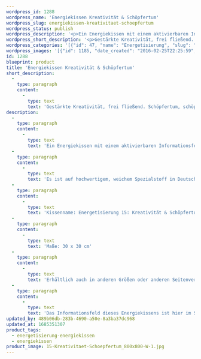 ```yaml
---
wordpress_id: 1288
wordpress_name: 'Energiekissen Kreativität & Schöpfertum'
wordpress_slug: energiekissen-kreativitaet-schoepfertum
wordpress_status: publish
wordpress_description: '<p>Ein Energiekissen mit einem aktivierbaren Informationsfeld zu Kreativität und Schöpfertum sowie dem energetischen Zugang zu den dazugehörigen universellen Wissenspools.</p><p>Es ist auf hochwertigem, weichem Spezialstoff in Deutschland gedruckt und sorgfältig in Handarbeit in Deutschland mit Reißverschluss genäht. Laut Herstellerangaben ist der farbintensive Druck 70 Jahre lichtecht, waschbar (Wollwaschgang, 20°) und in einem umweltorientierten Verfahren hergestellt.</p><p>Kissenname: Energetisierung 15: Kreativität &amp; Schöpfertum. Reihe: Energetisierung</p><p>Maße: 30 x 30 cm</p><p>Erhältlich auch in anderen Größen oder anderen Seitenverhältnissen. Bitte kontaktieren Sie uns hierfür unter <a href="mailto:info@elvedenverlag.de">info@elvedenverlag.de</a>.</p><p>Das Informationsfeld dieses Energiekissens ist hier im Shop auch erhältlich als <a href="https://my.feenbaum.de/produkt-kategorie/energiebilder/fotokarten/energetisierung-fotokarten/">Fotokarte</a>, <a href="https://my.feenbaum.de/produkt-kategorie/energiebilder/wandbilder/energetisierung/">Wandbild</a> und <a href="https://my.feenbaum.de/produkt-kategorie/energiesprays/energetisierung-energiesprays/">Energiespray</a></p><p><a href="https://my.feenbaum.de/anwendung-energiekissen/">Anwendungshinweise</a></p>'
wordpress_short_description: '<p>Gestärkte Kreativität, frei fließend. Schöpfertum, schöpferisch tätig sein, als Grundfähigkeit des Menschen</p>'
wordpress_categories: '[{"id": 47, "name": "Energetisierung", "slug": "energetisierung-energiekissen"}, {"id": 28, "name": "Energiekissen", "slug": "energiekissen"}]'
wordpress_images: '[{"id": 1185, "date_created": "2016-02-25T22:25:59", "date_created_gmt": "2016-02-25T20:25:59", "date_modified": "2016-02-25T22:25:59", "date_modified_gmt": "2016-02-25T20:25:59", "src": "https://my.feenbaum.de/wp-content/uploads/2016/02/15-Kreativitaet-Schoepfertum_800x800-W-1.jpg", "name": "15 Kreativitaet-Schoepfertum_800x800-W", "alt": ""}]'
id: 1288
blueprint: product
title: 'Energiekissen Kreativität & Schöpfertum'
short_description:
  -
    type: paragraph
    content:
      -
        type: text
        text: 'Gestärkte Kreativität, frei fließend. Schöpfertum, schöpferisch tätig sein, als Grundfähigkeit des Menschen'
description:
  -
    type: paragraph
    content:
      -
        type: text
        text: 'Ein Energiekissen mit einem aktivierbaren Informationsfeld zu Kreativität und Schöpfertum sowie dem energetischen Zugang zu den dazugehörigen universellen Wissenspools.'
  -
    type: paragraph
    content:
      -
        type: text
        text: 'Es ist auf hochwertigem, weichem Spezialstoff in Deutschland gedruckt und sorgfältig in Handarbeit in Deutschland mit Reißverschluss genäht. Laut Herstellerangaben ist der farbintensive Druck 70 Jahre lichtecht, waschbar (Wollwaschgang, 20°) und in einem umweltorientierten Verfahren hergestellt.'
  -
    type: paragraph
    content:
      -
        type: text
        text: 'Kissenname: Energetisierung 15: Kreativität & Schöpfertum. Reihe: Energetisierung'
  -
    type: paragraph
    content:
      -
        type: text
        text: 'Maße: 30 x 30 cm'
  -
    type: paragraph
    content:
      -
        type: text
        text: 'Erhältlich auch in anderen Größen oder anderen Seitenverhältnissen. Bitte kontaktieren Sie uns hierfür unter info@elvedenverlag.de.'
  -
    type: paragraph
    content:
      -
        type: text
        text: 'Das Informationsfeld dieses Energiekissens ist hier im Shop auch erhältlich als Fotokarte, Wandbild und Energiespray'
updated_by: 489b06db-283b-4690-a50e-8a3ba37dc968
updated_at: 1685351307
product_tags:
  - energetisierung-energiekissen
  - energiekissen
product_image: 15-Kreativitaet-Schoepfertum_800x800-W-1.jpg
---
```

